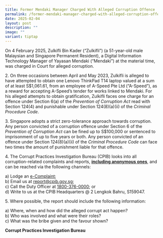 ```yaml
---
title: Former Mendaki Manager Charged With Alleged Corruption Offence
permalink: /former-mendaki-manager-charged-with-alleged-corruption-offence/
date: 2025-02-04
layout: post
description: ""
image: ""
variant: tiptap
---
```

<p>On 4 February 2025, Zulkifli Bin Kader (“Zulkifli”) (a 51-year-old male
Malaysian and Singapore Permanent Resident), a Digital Information Technology
Manager of Yayasan Mendaki (“Mendaki”) at the material time, was charged
in Court for alleged corruption.</p>
<p>2. On three occasions between April and May 2023, Zulkifli is alleged
to have attempted to obtain one Lenovo ThinkPad T14 laptop valued at a
sum of at least S$1,061.61, from an employee of A-Speed Pte Ltd (“A-Speed”),
as a reward for accepting A-Speed’s tender for works linked to Mendaki.
For his alleged attempts to obtain gratification, Zulkifli faces one charge
for an offence under Section 6(a) of the <em>Prevention of Corruption Act</em> read
with Section 124(4) and punishable under Section 124(8)(a)(ii) of the <em>Criminal Procedure Code</em>.</p>
<p>3. Singapore adopts a strict zero-tolerance approach towards corruption.
Any person convicted of a corruption offence under Section 6 of the <em>Prevention of Corruption Act </em>can
be fined up to S$100,000 or sentenced to imprisonment of up to five years
or both. Any person convicted of an offence under Section 124(8)(a)(ii)
of the <em>Criminal Procedure Code </em>can face two times the amount of
punishment liable for that offence.</p>
<p>4. The Corrupt Practices Investigation Bureau (CPIB) looks into all corruption-related
complaints and reports, <strong><u>including anonymous ones</u></strong>,
and can be reached via the following channels:</p>
<p>a) Lodge an <a href="https://www.cpib.gov.sg/e-services/e-complaint-for-corrupt-conduct/" rel="noopener nofollow" target="_blank"><u>e-Complaint</u></a>;
<br>b) Email us at <a href="mailto:report@cpib.gov.sg" rel="noopener noreferrer nofollow" target="_blank"><u>report@cpib.gov.sg</u></a>;&nbsp;
<br>c) Call the Duty Officer at <a href="tel:1800-376-0000" rel="noopener nofollow" target="_blank"><u>1800-376-0000</u></a>; or
<br>d) Write to us at the CPIB Headquarters @ 2 Lengkok Bahru, S159047.</p>
<p>5. Where possible, the report should include the following information:</p>
<p>a) Where, when and how did the alleged corrupt act happen?
<br>b) Who was involved and what were their roles?
<br>c) What was the bribe given and the favour shown?</p>
<p></p>
<p><strong>Corrupt Practices Investigation Bureau</strong>
</p>